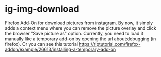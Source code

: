 # ig-img-download
Firefox Add-On for download pictures from instagram. By now, it simply adds a context menu where you can remove the picture overlay and click the browser "Save picture as" option.
Currently, you need to load it manually like a temporary add-on by opening the url about:debugging (in firefox). Or you can see this tutorial https://riptutorial.com/firefox-addon/example/26613/installing-a-temporary-add-on